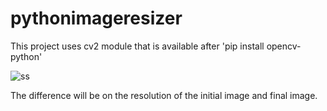 # pythonimageresizer

This project uses cv2 module that is available after 'pip install opencv-python'

![ss](https://github.com/PrajwalDeula/pythonimageresizer/assets/69007189/4da4e6ab-bf13-4605-b4a4-6459443e73a3)

The difference will be on the resolution of the initial image and final image.
